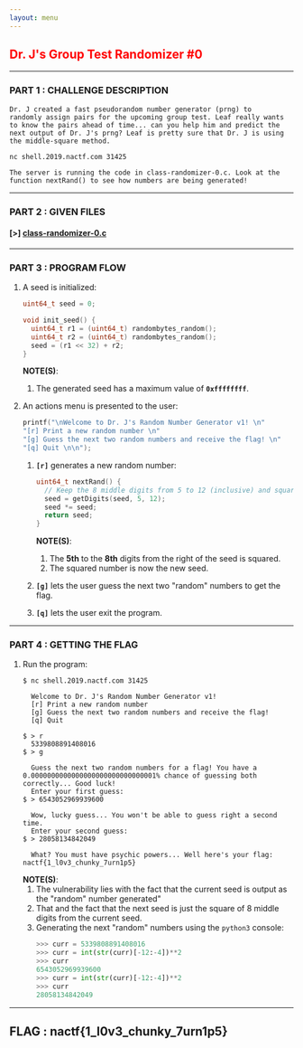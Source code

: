 ```yaml
---
layout: menu
---
```


## <span style="color:red">Dr. J's Group Test Randomizer #0</span>

---

### PART 1 : CHALLENGE DESCRIPTION

```
Dr. J created a fast pseudorandom number generator (prng) to 
randomly assign pairs for the upcoming group test. Leaf really wants 
to know the pairs ahead of time... can you help him and predict the 
next output of Dr. J's prng? Leaf is pretty sure that Dr. J is using 
the middle-square method.

nc shell.2019.nactf.com 31425

The server is running the code in class-randomizer-0.c. Look at the 
function nextRand() to see how numbers are being generated!
```

---

### PART 2 : GIVEN FILES

#### __[>]__ [class-randomizer-0.c](./files/class-randomizer-0.c)

---

### PART 3 : PROGRAM FLOW

1. A seed is initialized:
   ```c
   uint64_t seed = 0;

   void init_seed() {
     uint64_t r1 = (uint64_t) randombytes_random();
     uint64_t r2 = (uint64_t) randombytes_random();
     seed = (r1 << 32) + r2;
   }
   ```
   __NOTE(S)__:
   1. The generated seed has a maximum value of __`0xffffffff`__.

2. An actions menu is presented to the user:
   ```c
   printf("\nWelcome to Dr. J's Random Number Generator v1! \n"
   "[r] Print a new random number \n"
   "[g] Guess the next two random numbers and receive the flag! \n"
   "[q] Quit \n\n");
   ```
   1. __`[r]`__ generates a new random number:
      ```c
      uint64_t nextRand() {
        // Keep the 8 middle digits from 5 to 12 (inclusive) and square.
        seed = getDigits(seed, 5, 12);
        seed *= seed;
        return seed;
      }
      ```
      __NOTE(S)__:
      1. The __5th__ to the __8th__ digits from the right of the seed is squared.
      2. The squared number is now the new seed.

   2. __`[g]`__ lets the user guess the next two "random" numbers to get the flag.

   3. __`[q]`__ lets the user exit the program.

---

### PART 4 : GETTING THE FLAG

1. Run the program:
   ```console
   $ nc shell.2019.nactf.com 31425

     Welcome to Dr. J's Random Number Generator v1! 
     [r] Print a new random number 
     [g] Guess the next two random numbers and receive the flag! 
     [q] Quit 

   $ > r
     5339808891408016
   $ > g

     Guess the next two random numbers for a flag! You have a 0.0000000000000000000000000000001% chance of guessing both correctly... Good luck!
     Enter your first guess:
   $ > 6543052969939600

     Wow, lucky guess... You won't be able to guess right a second time.
     Enter your second guess:
   $ > 28058134842049

     What? You must have psychic powers... Well here's your flag: nactf{1_l0v3_chunky_7urn1p5}
   ```
   __NOTE(S)__:
   1. The vulnerability lies with the fact that the current seed is output as the "random" number generated"
   2. That and the fact that the next seed is just the square of 8 middle digits from the current seed.
   3. Generating the next "random" numbers using the `python3` console:
      ```py
      >>> curr = 5339808891408016
      >>> curr = int(str(curr)[-12:-4])**2
      >>> curr
      6543052969939600
      >>> curr = int(str(curr)[-12:-4])**2
      >>> curr
      28058134842049
      ``` 

---

## FLAG : __nactf{1_l0v3_chunky_7urn1p5}__
